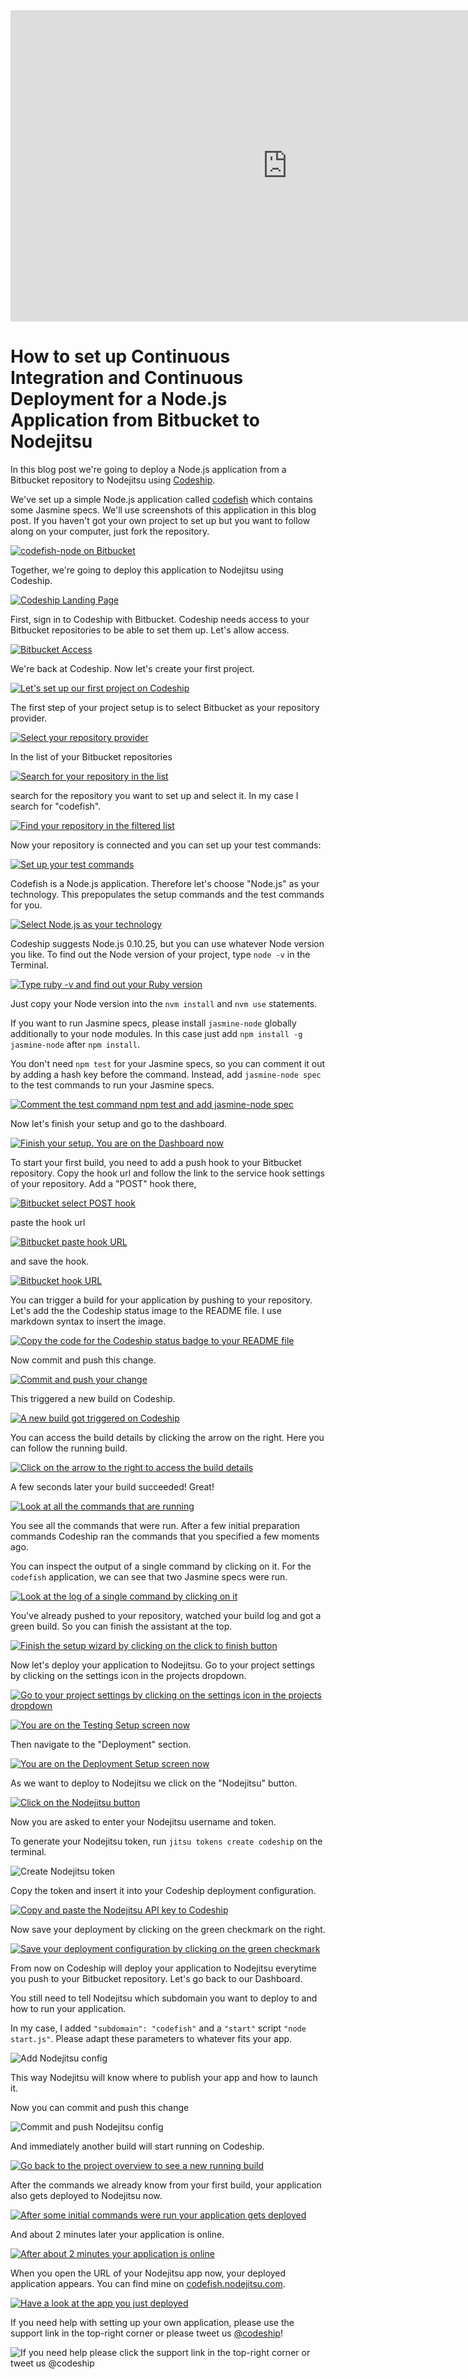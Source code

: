 












<iframe src="http://player.vimeo.com/video/" height="498" width="885" allowfullscreen="" frameborder="0"></iframe>

How to set up Continuous Integration and Continuous Deployment for a Node.js Application from Bitbucket to Nodejitsu
======================

In this blog post we're going to deploy a Node.js application from a Bitbucket repository to Nodejitsu using [Codeship][codeship].





We've set up a simple Node.js application called [codefish][codefish-repo] which contains some Jasmine specs. We'll use screenshots of this application in this blog post. If you haven't got your own project to set up but you want to follow along on your computer, just fork the repository.

[![codefish-node on Bitbucket][screenshot-repository]][screenshot-repository]





Together, we're going to deploy this application to Nodejitsu using Codeship.

[![Codeship Landing Page][screenshot-codefish-landingpage]][screenshot-codefish-landingpage]

First, sign in to Codeship with Bitbucket. Codeship needs access to your Bitbucket repositories to be able to set them up. Let's allow access.

[![Bitbucket Access][screenshot-oauth]][screenshot-oauth]

We're back at Codeship. Now let's create your first project.

[![Let's set up our first project on Codeship][screenshot-codeship-welcome]][screenshot-codeship-welcome]





The first step of your project setup is to select Bitbucket as your repository provider.

[![Select your repository provider][screenshot-repo-provider-selection]][screenshot-repo-provider-selection]

In the list of your Bitbucket repositories

[![Search for your repository in the list][screenshot-repo-selection]][screenshot-repo-selection]

search for the repository you want to set up and select it. In my case I search for "codefish".

[![Find your repository in the filtered list][screenshot-repo-selection-filtered]][screenshot-repo-selection-filtered]

Now your repository is connected and you can set up your test commands:

[![Set up your test commands][screenshot-codeship-technology]][screenshot-codeship-technology]

Codefish is a Node.js application. Therefore let's choose "Node.js" as your technology. This prepopulates the setup commands and the test commands for you.

[![Select Node.js as your technology][screenshot-codeship-technology-selected]][screenshot-codeship-technology-selected]





Codeship suggests Node.js 0.10.25, but you can use whatever Node version you like. To find out the Node version of your project, type `node -v` in the Terminal.

[![Type ruby -v and find out your Ruby version][screenshot-technology-version]][screenshot-technology-version]

Just copy your Node version into the `nvm install` and `nvm use` statements.

If you want to run Jasmine specs, please install `jasmine-node` globally additionally to your node modules. In this case just add `npm install -g jasmine-node` after `npm install`.

You don't need `npm test` for your Jasmine specs, so you can comment it out by adding a hash key before the command. Instead, add `jasmine-node spec` to the test commands to run your Jasmine specs.

[![Comment the test command `npm test` and add `jasmine-node spec`][screenshot-test-commands]][screenshot-test-commands]





Now let's finish your setup and go to the dashboard.

[![Finish your setup. You are on the Dashboard now][screenshot-codeship-dasboard]][screenshot-codeship-dasboard]





To start your first build, you need to add a push hook to your Bitbucket repository. Copy the hook url and follow the link to the service hook settings of your repository. Add a "POST" hook there,

[![Bitbucket select POST hook][screenshot-select-post-hook]][screenshot-select-post-hook]

paste the hook url

[![Bitbucket paste hook URL][screenshot-paste-hook-url]][screenshot-paste-hook-url]

and save the hook.

[![Bitbucket hook URL][screenshot-hook-added]][screenshot-hook-added]





You can trigger a build for your application by pushing to your repository. Let's add the the Codeship status image to the README file. I use markdown syntax to insert the image.

[![Copy the code for the Codeship status badge to your README file][screenshot-codeship-image]][screenshot-codeship-image]

Now commit and push this change.

[![Commit and push your change][screenshot-codeship-push]][screenshot-codeship-push]

This triggered a new build on Codeship.

[![A new build got triggered on Codeship][screenshot-first-build-running]][screenshot-first-build-running]

You can access the build details by clicking the arrow on the right. Here you can follow the running build.

[![Click on the arrow to the right to access the build details][screenshot-first-build-running-details]][screenshot-first-build-running-details]

A few seconds later your build succeeded! Great!

[![Look at all the commands that are running][screenshot-first-build-finished]][screenshot-first-build-finished]

You see all the commands that were run. After a few initial preparation commands Codeship ran the commands that you specified a few moments ago.





You can inspect the output of a single command by clicking on it. For the `codefish` application, we can see that two Jasmine specs were run.

[![Look at the log of a single command by clicking on it][screenshot-build-log]][screenshot-build-log]





You've already pushed to your repository, watched your build log and got a green build. So you can finish the assistant at the top.

[![Finish the setup wizard by clicking on the click to finish button][screenshot-build-without-road-to-success]][screenshot-build-without-road-to-success]





Now let's deploy your application to Nodejitsu. Go to your project settings by clicking on the settings icon in the projects dropdown.

[![Go to your project settings by clicking on the settings icon in the projects dropdown][screenshot-go-to-project-settings]][screenshot-go-to-project-settings]

[![You are on the Testing Setup screen now][screenshot-project-settings]][screenshot-project-settings]

Then navigate to the "Deployment" section.

[![You are on the Deployment Setup screen now][screenshot-deployment-settings]][screenshot-deployment-settings]

As we want to deploy to Nodejitsu we click on the "Nodejitsu" button.

[![Click on the Nodejitsu button][screenshot-new-deployment]][screenshot-new-deployment]





Now you are asked to enter your Nodejitsu username and token.

To generate your Nodejitsu token, run `jitsu tokens create codeship` on the terminal.

![Create Nodejitsu token][screenshot-create-deployment-token]

Copy the token and insert it into your Codeship deployment configuration.





[![Copy and paste the Nodejitsu API key to Codeship][screenshot-complete-deployment]][screenshot-complete-deployment]

Now save your deployment by clicking on the green checkmark on the right.

[![Save your deployment configuration by clicking on the green checkmark][screenshot-saved-deployment]][screenshot-saved-deployment]

From now on Codeship will deploy your application to Nodejitsu everytime you push to your Bitbucket repository.
Let's go back to our Dashboard.





You still need to tell Nodejitsu which subdomain you want to deploy to and how to run your application.

In my case, I added `"subdomain": "codefish"` and a `"start"` script `"node start.js"`. Please adapt these parameters to whatever fits your app.

![Add Nodejitsu config][screenshot-add-deployment-config]

This way Nodejitsu will know where to publish your app and how to launch it.

Now you can commit and push this change

![Commit and push Nodejitsu config][screenshot-commit-and-push-deployment-config]





And immediately another build will start running on Codeship.

[![Go back to the project overview to see a new running build][screenshot-deploy-build-started]][screenshot-deploy-build-started]

After the commands we already know from your first build, your application also gets deployed to Nodejitsu now.

[![After some initial commands were run your application gets deployed][screenshot-build-deployment]][screenshot-build-deployment]

And about 2 minutes later your application is online.

[![After about 2 minutes your application is online][screenshot-build-deployment-complete]][screenshot-build-deployment-complete]





When you open the URL of your Nodejitsu app now, your deployed application appears. You can find mine on [codefish.nodejitsu.com][codefish-live].

[![Have a look at the app you just deployed][screenshot-deployed-application]][screenshot-deployed-application]

If you need help with setting up your own application, please use the support link in the top-right corner or please tweet us [@codeship][codeship-twitter]!

![If you need help please click the support link in the top-right corner or tweet us @codeship][screenshot-build-deployment-complete]



 [codeship]: https://www.codeship.io/
 [codeship-twitter]: http://www.twitter.com/codeship
 
 [codefish-repo]: https://bitbucket.org/codeship-tutorials/codefish-node
 
 
 [codefish-live]: http://codefish.nodejitsu.com
 
 [screenshot-repository]: ../screenshots/bitbucket/codefish-node/repository.png
 [screenshot-codefish-landingpage]: ../screenshots/codeship-landingpage.png
 [screenshot-oauth]: ../screenshots/bitbucket/oauth.png
 [screenshot-codeship-welcome]: ../screenshots/codeship-welcome.png
 [screenshot-repo-provider-selection]: ../screenshots/bitbucket/repo-provider-selection.png
 [screenshot-repo-selection]: ../screenshots/repo-selection.png
 [screenshot-repo-selection-filtered]: ../screenshots/node/codefish-node-selection-filtered.png
 [screenshot-codeship-technology]: ../screenshots/codeship-technology.png
 [screenshot-codeship-technology-selected]: ../screenshots/node/codeship-technology.png
 [screenshot-technology-version]: ../screenshots/node/technology-version.png
 [screenshot-test-commands]: ../screenshots/node/test-commands.png
 [screenshot-codeship-dasboard]: ../screenshots/bitbucket/codefish-node/codeship-dashboard.png
 [screenshot-codeship-image]: ../screenshots/node/codeship-image.png
 [screenshot-codeship-push]: ../screenshots/bitbucket/codefish-node/push.png
 [screenshot-first-build-running]: ../screenshots/node/first-build-running.png
 [screenshot-first-build-running-details]: ../screenshots/bitbucket/codefish-node/first-build-running-details.png
 [screenshot-first-build-finished]: ../screenshots/bitbucket/codefish-node/first-build-finished.png
 [screenshot-build-log]: ../screenshots/bitbucket/codefish-node/build-log.png
 [screenshot-build-without-road-to-success]: ../screenshots/bitbucket/codefish-node/build-without-road-to-success.png
 [screenshot-go-to-project-settings]: ../screenshots/bitbucket/codefish-node/go-to-project-settings.png
 [screenshot-project-settings]: ../screenshots/node/project-settings.png
 [screenshot-deployment-settings]: ../screenshots/node/deployment-settings.png
 [screenshot-new-deployment]: ../screenshots/node/nodejitsu/new-deployment.png
 [screenshot-heroku-apps]: ../screenshots/nodejitsu/heroku-apps.png
 [screenshot-create-heroku-app]: ../screenshots/nodejitsu/create-heroku-app.png
 [screenshot-heroku-app-created]: ../screenshots/nodejitsu/heroku-app-created.png
 [screenshot-heroku-deployment-name]: ../screenshots/node/nodejitsu/heroku-deployment-name.png
 [screenshot-show-api-key]: ../screenshots/nodejitsu/show-api-key.png
 [screenshot-complete-deployment]: ../screenshots/node/nodejitsu/complete-deployment.png
 [screenshot-saved-deployment]: ../screenshots/node/nodejitsu/saved-deployment.png
 [screenshot-added-paragraph]: ../screenshots/node/added-paragraph.png
 [screenshot-commit-and-push-paragraph]: ../screenshots/bitbucket/node/commit-and-push-paragraph.png
 [screenshot-deploy-build-started]: ../screenshots/node/nodejitsu/deploy-build-started.png
 [screenshot-build-deployment]: ../screenshots/node/nodejitsu/build-deployment.png
 [screenshot-build-deployment-complete]: ../screenshots/node/nodejitsu/build-deployment-complete.png
 [screenshot-deployed-application]: ../screenshots/node/nodejitsu/deployed-application.png
 [screenshot-select-post-hook]: ../screenshots/bitbucket/codefish-node/select-post-hook.png
 [screenshot-paste-hook-url]: ../screenshots/bitbucket/codefish-node/paste-hook-url.png
 [screenshot-hook-added]: ../screenshots/bitbucket/codefish-node/hook-added.png
 [screenshot-deployment-username]: ../screenshots/node/nodejitsu/username.png
 [screenshot-create-deployment-token]: ../screenshots/node/nodejitsu/create-token.png
 [screenshot-add-deployment-config]: ../screenshots/nodejitsu/add-config.png
 [screenshot-commit-and-push-deployment-config]: ../screenshots/bitbucket/codefish-node/nodejitsu/commit-and-push-deployment-config.png
 [screenshot-dotcloud-api-key]: ../screenshots/nodejitsu/api-key.png
 [screenshot-dotcloud-deployment-api-key]: ../screenshots/node/nodejitsu/deployment-api-key.png
 [screenshot-dotcloud-yml]: ../screenshots/node/nodejitsu/dotcloud-yml.png
 [screenshot-dotcloud-wsgi-py]: ../screenshots/node/nodejitsu/wsgi-py.png
 [screenshot-deployment-documentation-page]: ../screenshots/node/nodejitsu/documentation-page.png
 [screenshot-empty-deployment]: ../screenshots/node/nodejitsu/empty-deployment.png
 [screenshot-deployment-home-page]: ../screenshots/nodejitsu/home-page.png
 [screenshot-new-deployment-app]: ../screenshots/node/nodejitsu/new-deployment-app.png
 [screenshot-deployment-oauth]: ../screenshots/nodejitsu/oauth.png
 [screenshot-app-yml]: ../screenshots/node/nodejitsu/app-yml.png
 [screenshot-install-tool]: ../screenshots/nodejitsu/install-tool.png
 [screenshot-sign-in-to-deployment]: ../screenshots/nodejitsu/sign-in-to-deployment.png
 [screenshot-create-api-token]: ../screenshots/nodejitsu/create-api-token.png
 [screenshot-insert-api-token]: ../screenshots/nodejitsu/insert-api-token.png
 [screenshot-look-up-url]: ../screenshots/nodejitsu/look-up-url.png


